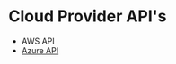 # Cloud Provider API's


- AWS API
- [Azure API](https://raw.githubusercontent.com/Elevated-Standards/cloud_provider_apis/refs/heads/main/azure_services.txt)

